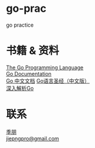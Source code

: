 # go-prac
go practice

# 书籍 & 资料
[The Go Programming Language](http://www.gopl.io/)  
[Go Documentation](https://golang.org/doc/)  
[Go 中文文档](https://go-zh.org/doc/)
[Go语言圣经（中文版）](https://yar999.gitbooks.io/gopl-zh/content/index.html)  
[深入解析Go](https://tiancaiamao.gitbooks.io/go-internals/content/zh/index.html)

# 联系
[季朋](www.jipeng.me)  
jiepngpro@gmail.com
